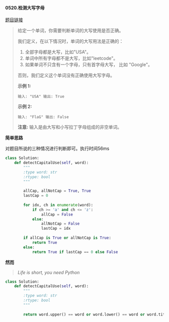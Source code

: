 #### 0520.检测大写字母

[题目链接](https://leetcode-cn.com/problems/detect-capital/)

> 给定一个单词，你需要判断单词的大写使用是否正确。
>
> 我们定义，在以下情况时，单词的大写用法是正确的：
>
> 1. 全部字母都是大写，比如"USA"。
> 2. 单词中所有字母都不是大写，比如"leetcode"。
> 3. 如果单词不只含有一个字母，只有首字母大写， 比如 "Google"。
>
> 否则，我们定义这个单词没有正确使用大写字母。
>
> **示例 1:**
>
> `
> 输入: "USA"
> 输出: True
> `
>
> **示例 2:**
>
> `
> 输入: "FlaG"
> 输出: False
> `
>
> **注意:** 输入是由大写和小写拉丁字母组成的非空单词。

**简单思路**

对题目所说的三种情况进行判断即可。执行时间56ms

```python
class Solution:
    def detectCapitalUse(self, word):
        """
        :type word: str
        :rtype: bool
        """
        
        allCap, allNotCap = True, True
        lastCap = 0
        
        for idx, ch in enumerate(word):
            if ch >= 'a' and ch <= 'z':
                allCap = False
            else:
                allNotCap = False
                lastCap = idx
        
        if allCap is True or allNotCap is True:
            return True
        else:
            return True if lastCap == 0 else False
```

**然而**

> *Life is short, you need Python*

```python
class Solution:
    def detectCapitalUse(self, word):
        """
        :type word: str
        :rtype: bool
        """
        
        return word.upper() == word or word.lower() == word or word.title() == word
```

